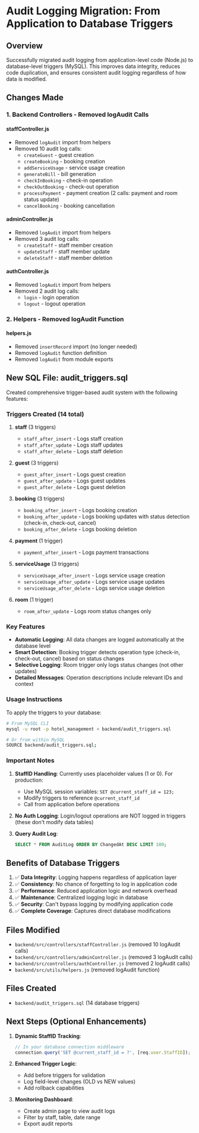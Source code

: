 # Audit Logging Migration: From Application to Database Triggers

## Overview
Successfully migrated audit logging from application-level code (Node.js) to database-level triggers (MySQL). This improves data integrity, reduces code duplication, and ensures consistent audit logging regardless of how data is modified.

## Changes Made

### 1. Backend Controllers - Removed logAudit Calls

#### staffController.js
- Removed `logAudit` import from helpers
- Removed 10 audit log calls:
  - `createGuest` - guest creation
  - `createBooking` - booking creation
  - `addServiceUsage` - service usage creation
  - `generateBill` - bill generation
  - `checkInBooking` - check-in operation
  - `checkOutBooking` - check-out operation
  - `processPayment` - payment creation (2 calls: payment and room status update)
  - `cancelBooking` - booking cancellation

#### adminController.js
- Removed `logAudit` import from helpers
- Removed 3 audit log calls:
  - `createStaff` - staff member creation
  - `updateStaff` - staff member update
  - `deleteStaff` - staff member deletion

#### authController.js
- Removed `logAudit` import from helpers
- Removed 2 audit log calls:
  - `login` - login operation
  - `logout` - logout operation

### 2. Helpers - Removed logAudit Function

#### helpers.js
- Removed `insertRecord` import (no longer needed)
- Removed `logAudit` function definition
- Removed `logAudit` from module exports

## New SQL File: audit_triggers.sql

Created comprehensive trigger-based audit system with the following features:

### Triggers Created (14 total)

1. **staff** (3 triggers)
   - `staff_after_insert` - Logs staff creation
   - `staff_after_update` - Logs staff updates
   - `staff_after_delete` - Logs staff deletion

2. **guest** (3 triggers)
   - `guest_after_insert` - Logs guest creation
   - `guest_after_update` - Logs guest updates
   - `guest_after_delete` - Logs guest deletion

3. **booking** (3 triggers)
   - `booking_after_insert` - Logs booking creation
   - `booking_after_update` - Logs booking updates with status detection (check-in, check-out, cancel)
   - `booking_after_delete` - Logs booking deletion

4. **payment** (1 trigger)
   - `payment_after_insert` - Logs payment transactions

5. **serviceUsage** (3 triggers)
   - `serviceUsage_after_insert` - Logs service usage creation
   - `serviceUsage_after_update` - Logs service usage updates
   - `serviceUsage_after_delete` - Logs service usage deletion

6. **room** (1 trigger)
   - `room_after_update` - Logs room status changes only

### Key Features

- **Automatic Logging**: All data changes are logged automatically at the database level
- **Smart Detection**: Booking trigger detects operation type (check-in, check-out, cancel) based on status changes
- **Selective Logging**: Room trigger only logs status changes (not other updates)
- **Detailed Messages**: Operation descriptions include relevant IDs and context

### Usage Instructions

To apply the triggers to your database:

```bash
# From MySQL CLI
mysql -u root -p hotel_management < backend/audit_triggers.sql

# Or from within MySQL
SOURCE backend/audit_triggers.sql;
```

### Important Notes

1. **StaffID Handling**: Currently uses placeholder values (1 or 0). For production:
   - Use MySQL session variables: `SET @current_staff_id = 123;`
   - Modify triggers to reference `@current_staff_id`
   - Call from application before operations

2. **No Auth Logging**: Login/logout operations are NOT logged in triggers (these don't modify data tables)

3. **Query Audit Log**: 
   ```sql
   SELECT * FROM AuditLog ORDER BY ChangedAt DESC LIMIT 100;
   ```

## Benefits of Database Triggers

1. ✅ **Data Integrity**: Logging happens regardless of application layer
2. ✅ **Consistency**: No chance of forgetting to log in application code
3. ✅ **Performance**: Reduced application logic and network overhead
4. ✅ **Maintenance**: Centralized logging logic in database
5. ✅ **Security**: Can't bypass logging by modifying application code
6. ✅ **Complete Coverage**: Captures direct database modifications

## Files Modified

- `backend/src/controllers/staffController.js` (removed 10 logAudit calls)
- `backend/src/controllers/adminController.js` (removed 3 logAudit calls)
- `backend/src/controllers/authController.js` (removed 2 logAudit calls)
- `backend/src/utils/helpers.js` (removed logAudit function)

## Files Created

- `backend/audit_triggers.sql` (14 database triggers)

## Next Steps (Optional Enhancements)

1. **Dynamic StaffID Tracking**:
   ```javascript
   // In your database connection middleware
   connection.query('SET @current_staff_id = ?', [req.user.StaffID]);
   ```

2. **Enhanced Trigger Logic**:
   - Add before triggers for validation
   - Log field-level changes (OLD vs NEW values)
   - Add rollback capabilities

3. **Monitoring Dashboard**:
   - Create admin page to view audit logs
   - Filter by staff, table, date range
   - Export audit reports
